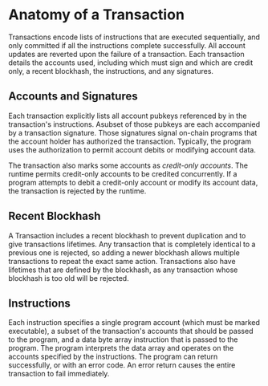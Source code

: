 # Anatomy of a Transaction

Transactions encode lists of instructions that are executed
sequentially, and only committed if all the instructions complete
successfully. All account updates are reverted upon the failure of a
transaction. Each transaction details the accounts used, including which
must sign and which are credit only, a recent blockhash, the
instructions, and any signatures.

## Accounts and Signatures

Each transaction explicitly lists all account pubkeys referenced by in the
transaction's instructions. Asubset of those pubkeys are each accompanied
by a transaction signature. Those signatures signal on-chain programs that
the account holder has authorized the transaction. Typically, the program
uses the authorization to permit account debits or modifying account data.

The transaction also marks some accounts as *credit-only accounts*. The
runtime permits credit-only accounts to be credited concurrently. If a
program attempts to debit a credit-only account or modify its account
data, the transaction is rejected by the runtime.

## Recent Blockhash

A Transaction includes a recent blockhash to prevent duplication and to
give transactions lifetimes. Any transaction that is completely
identical to a previous one is rejected, so adding a newer blockhash
allows multiple transactions to repeat the exact same action.
Transactions also have lifetimes that are defined by the blockhash, as
any transaction whose blockhash is too old will be rejected.

## Instructions

Each instruction specifies a single program account (which must be
marked executable), a subset of the transaction's accounts that should
be passed to the program, and a data byte array instruction that is
passed to the program. The program interprets the data array and
operates on the accounts specified by the instructions. The program can
return successfully, or with an error code. An error return causes the
entire transaction to fail immediately.
